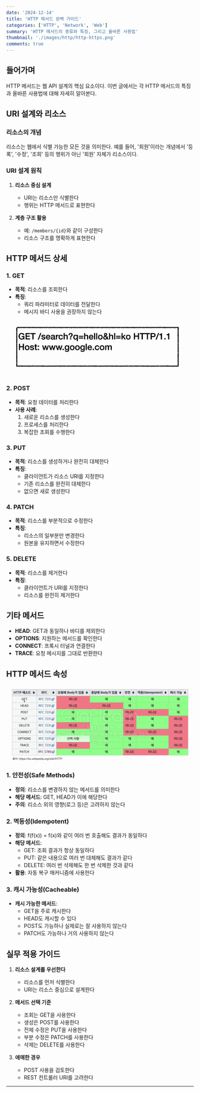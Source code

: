 ```yaml
---
date: '2024-12-14'
title: 'HTTP 메서드 완벽 가이드'
categories: ['HTTP', 'Network', 'Web']
summary: 'HTTP 메서드의 종류와 특징, 그리고 올바른 사용법'
thumbnail: './images/http/http-https.png'
comments: true
---
```


## 들어가며
HTTP 메서드는 웹 API 설계의 핵심 요소이다. 이번 글에서는 각 HTTP 메서드의 특징과 올바른 사용법에 대해 자세히 알아본다.

## URI 설계와 리소스

### 리소스의 개념
리소스는 웹에서 식별 가능한 모든 것을 의미한다. 예를 들어, '회원'이라는 개념에서 '등록', '수정', '조회' 등의 행위가 아닌 '회원' 자체가 리소스이다.

### URI 설계 원칙
1. **리소스 중심 설계**
   - URI는 리소스만 식별한다
   - 행위는 HTTP 메서드로 표현한다

2. **계층 구조 활용**
   - 예: `/members/{id}`와 같이 구성한다
   - 리소스 구조를 명확하게 표현한다

## HTTP 메서드 상세

### 1. GET
- **목적**: 리소스를 조회한다
- **특징**:
  - 쿼리 파라미터로 데이터를 전달한다
  - 메시지 바디 사용을 권장하지 않는다

![GET 메서드 동작](./images/http/Get.png)

### 2. POST
- **목적**: 요청 데이터를 처리한다
- **사용 사례**:
  1. 새로운 리소스를 생성한다
  2. 프로세스를 처리한다
  3. 복잡한 조회를 수행한다

### 3. PUT
- **목적**: 리소스를 생성하거나 완전히 대체한다
- **특징**:
  - 클라이언트가 리소스 URI를 지정한다
  - 기존 리소스를 완전히 대체한다
  - 없으면 새로 생성한다

### 4. PATCH
- **목적**: 리소스를 부분적으로 수정한다
- **특징**:
  - 리소스의 일부분만 변경한다
  - 원본을 유지하면서 수정한다

### 5. DELETE
- **목적**: 리소스를 제거한다
- **특징**:
  - 클라이언트가 URI를 지정한다
  - 리소스를 완전히 제거한다

## 기타 메서드
- **HEAD**: GET과 동일하나 바디를 제외한다
- **OPTIONS**: 지원하는 메서드를 확인한다
- **CONNECT**: 프록시 터널과 연결한다
- **TRACE**: 요청 메시지를 그대로 반환한다

## HTTP 메서드 속성
![HTTP 메서드 속성](./images/http/httptable.png)

### 1. 안전성(Safe Methods)
- **정의**: 리소스를 변경하지 않는 메서드를 의미한다
- **해당 메서드**: GET, HEAD가 이에 해당한다
- **주의**: 리소스 외의 영향(로그 등)은 고려하지 않는다

### 2. 멱등성(Idempotent)
- **정의**: f(f(x)) = f(x)와 같이 여러 번 호출해도 결과가 동일하다
- **해당 메서드**:
  - GET: 조회 결과가 항상 동일하다
  - PUT: 같은 내용으로 여러 번 대체해도 결과가 같다
  - DELETE: 여러 번 삭제해도 한 번 삭제한 것과 같다
- **활용**: 자동 복구 매커니즘에 사용한다

### 3. 캐시 가능성(Cacheable)
- **캐시 가능한 메서드**:
  - GET을 주로 캐시한다
  - HEAD도 캐시할 수 있다
  - POST도 가능하나 실제로는 잘 사용하지 않는다
  - PATCH도 가능하나 거의 사용하지 않는다

## 실무 적용 가이드
1. **리소스 설계를 우선한다**
   - 리소스를 먼저 식별한다
   - URI는 리소스 중심으로 설계한다

2. **메서드 선택 기준**
   - 조회는 GET을 사용한다
   - 생성은 POST를 사용한다
   - 전체 수정은 PUT을 사용한다
   - 부분 수정은 PATCH를 사용한다
   - 삭제는 DELETE를 사용한다

3. **애매한 경우**
   - POST 사용을 검토한다
   - REST 컨트롤러 URI를 고려한다

---
